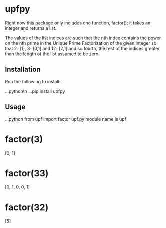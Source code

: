 # upfpy

Right now this package only includes one function, factor(); it takes an integer and returns a list. 

The values of the list indices are such that the nth index contains the power on the nth prime in the Unique Prime Factorization of the given integer so that 2=[1], 3=[0,1] and 12=[2,1] and so fourth, the rest of the indices greater than the length of the list assumed to be zero. 


## Installation 

Run the following to install: 

...python\n
...pip install upfpy

## Usage

...python
from upf import factor
upf.py module name is upf

# factor(3)
[0, 1]
# factor(33)
[0, 1, 0, 0, 1]
# factor(32)
[5]


